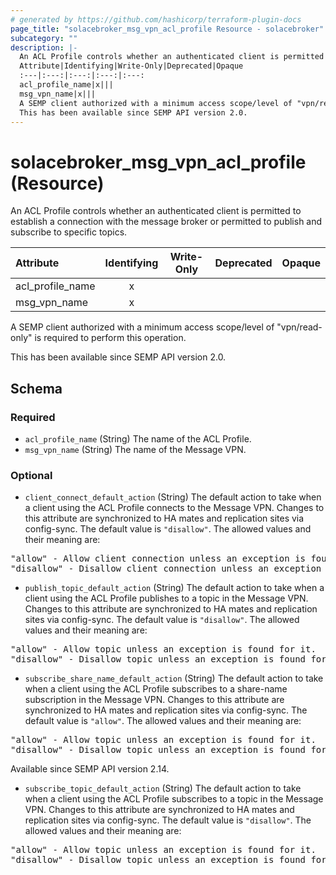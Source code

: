 ```yaml
---
# generated by https://github.com/hashicorp/terraform-plugin-docs
page_title: "solacebroker_msg_vpn_acl_profile Resource - solacebroker"
subcategory: ""
description: |-
  An ACL Profile controls whether an authenticated client is permitted to establish a connection with the message broker or permitted to publish and subscribe to specific topics.
  Attribute|Identifying|Write-Only|Deprecated|Opaque
  :---|:---:|:---:|:---:|:---:
  acl_profile_name|x|||
  msg_vpn_name|x|||
  A SEMP client authorized with a minimum access scope/level of "vpn/read-only" is required to perform this operation.
  This has been available since SEMP API version 2.0.
---
```


# solacebroker_msg_vpn_acl_profile (Resource)

An ACL Profile controls whether an authenticated client is permitted to establish a connection with the message broker or permitted to publish and subscribe to specific topics.


Attribute|Identifying|Write-Only|Deprecated|Opaque
:---|:---:|:---:|:---:|:---:
acl_profile_name|x|||
msg_vpn_name|x|||



A SEMP client authorized with a minimum access scope/level of "vpn/read-only" is required to perform this operation.

This has been available since SEMP API version 2.0.



<!-- schema generated by tfplugindocs -->
## Schema

### Required

- `acl_profile_name` (String) The name of the ACL Profile.
- `msg_vpn_name` (String) The name of the Message VPN.

### Optional

- `client_connect_default_action` (String) The default action to take when a client using the ACL Profile connects to the Message VPN. Changes to this attribute are synchronized to HA mates and replication sites via config-sync. The default value is `"disallow"`. The allowed values and their meaning are:

<pre>
"allow" - Allow client connection unless an exception is found for it.
"disallow" - Disallow client connection unless an exception is found for it.
</pre>
- `publish_topic_default_action` (String) The default action to take when a client using the ACL Profile publishes to a topic in the Message VPN. Changes to this attribute are synchronized to HA mates and replication sites via config-sync. The default value is `"disallow"`. The allowed values and their meaning are:

<pre>
"allow" - Allow topic unless an exception is found for it.
"disallow" - Disallow topic unless an exception is found for it.
</pre>
- `subscribe_share_name_default_action` (String) The default action to take when a client using the ACL Profile subscribes to a share-name subscription in the Message VPN. Changes to this attribute are synchronized to HA mates and replication sites via config-sync. The default value is `"allow"`. The allowed values and their meaning are:

<pre>
"allow" - Allow topic unless an exception is found for it.
"disallow" - Disallow topic unless an exception is found for it.
</pre>
 Available since SEMP API version 2.14.
- `subscribe_topic_default_action` (String) The default action to take when a client using the ACL Profile subscribes to a topic in the Message VPN. Changes to this attribute are synchronized to HA mates and replication sites via config-sync. The default value is `"disallow"`. The allowed values and their meaning are:

<pre>
"allow" - Allow topic unless an exception is found for it.
"disallow" - Disallow topic unless an exception is found for it.
</pre>
